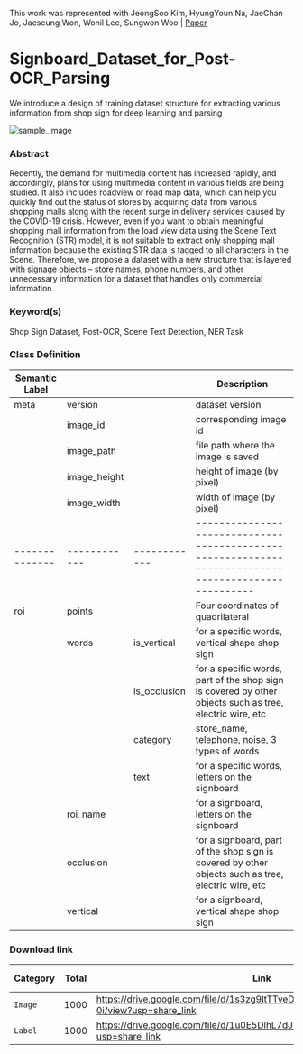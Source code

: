 This work was represented with JeongSoo Kim, HyungYoun Na, JaeChan Jo, Jaeseung Won, Wonil Lee, Sungwon Woo | [Paper](https://drive.google.com/file/d/1jmo093uR70ruJZR71bGKPc-naaCTbvY_/view?usp=share_link)

# Signboard_Dataset_for_Post-OCR_Parsing
We introduce a design of training dataset structure for extracting various information from shop sign for deep learning and parsing

![sample_image](https://user-images.githubusercontent.com/110301841/207096930-2a03162a-7177-47a8-85a0-991780c6cc18.jpg)


### Abstract
Recently, the demand for multimedia content has increased rapidly, and accordingly, plans for using multimedia content in various fields are being studied. It also includes roadview or road map data, which can help you quickly find out the status of stores by acquiring data from various shopping malls along with the recent surge in delivery services caused by the COVID-19 crisis. However, even if you want to obtain meaningful shopping mall information from the load view data using the Scene Text Recognition (STR) model, it is not suitable to extract only shopping mall information because the existing STR data is tagged to all characters in the Scene. Therefore, we propose a dataset with a new structure that is layered with signage objects – store names, phone numbers, and other unnecessary information for a dataset that handles only commercial information.




### Keyword(s)
Shop Sign Dataset, Post-OCR, Scene Text Detection, NER Task


### Class Definition
| Semantic Label |              |              | Description                                                                                              | 
| -------------- | ------------ | ------------ |  ----------------------------------------------------------------------------------------------------    |
| meta           | version      |              | dataset version                                                                                          | 
|                | image_id     |              | corresponding image id                                                                                   | 
|                | image_path   |              | file path where the image is saved                                                                       | 
|                | image_height |              | height of image (by pixel)                                                                               | 
|                | image_width  |              | width of image (by pixel)                                                                                |
| -------------- | ------------ | ------------ |  ----------------------------------------------------------------------------------------------------    | 
| roi            | points       |              | Four coordinates of quadrilateral                                                                        | 
|                | words        | is_vertical  | for a specific words, vertical shape shop sign                                                           |
|                |              | is_occlusion | for a specific words, part of the shop sign is covered by other objects such as tree, electric wire, etc |
|                |              | category     | store_name, telephone, noise, 3 types of words                                                           |
|                |              | text         | for a specific words, letters on the signboard                                                           |
|                | roi_name     |              | for a signboard, letters on the signboard                                                                | 
|                | occlusion    |              | for a signboard, part of the shop sign is covered by other objects such as tree, electric wire, etc      | 
|                | vertical     |              | for a signboard, vertical shape shop sign                                                                |


### Download link
| Category     | Total        | Link                                                                                  | Release Date |
| ------------ | ------------ | --------------------------------------------------                                    | ------------ |
| `Image`      | 1000         | https://drive.google.com/file/d/1s3zg9ltTTveDYGCUWkn3s2o1BSqnd-0i/view?usp=share_link | 13 Dec 2022  |
| `Label`      | 1000         | https://drive.google.com/file/d/1u0E5DlhL7dJlpfJBAtYLkt9cOjW3k414/view?usp=share_link | 13 Dec 2022  |



